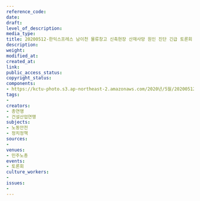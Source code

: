 ```yaml
---
reference_code: 
date: 
draft: 
level_of_description: 
media_type: 
title: 20200512-한익스프레스 남이천 물류창고 신축현장 산재사망 원인 진단 긴급 토론회
description: 
weight: 
modified_at: 
created_at: 
link: 
public_access_status: 
copyright_status: 
components:
- https://kctu-photo.s3.ap-northeast-2.amazonaws.com/2020년/5월/20200512-한익스프레스+남이천+물류창고+신축현장+산재사망+원인+진단+긴급+토론회/_CTU8192.jpg
tags:
- 
creators:
- 총연맹
- 건설산업연맹
subjects:
- 노동안전
- 정치정책
sources:
- 
venues:
- 민주노총
events:
- 토론회
culture_workers:
- 
issues:
- 
---
```

